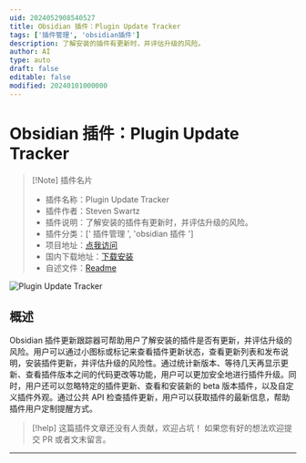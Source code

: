```yaml
---
uid: 2024052908540527
title: Obsidian 插件：Plugin Update Tracker
tags: ['插件管理', 'obsidian插件']
description: 了解安装的插件有更新时，并评估升级的风险。
author: AI
type: auto
draft: false
editable: false
modified: 20240101000000
---
```


# Obsidian 插件：Plugin Update Tracker

> [!Note] 插件名片
> - 插件名称：Plugin Update Tracker
> - 插件作者：Steven Swartz
> - 插件说明：了解安装的插件有更新时，并评估升级的风险。
> - 插件分类：[' 插件管理 ', 'obsidian 插件 ']
> - 项目地址：[点我访问](https://github.com/swar8080/obsidian-plugin-update-tracker)
> - 国内下载地址：[下载安装](https://pkmer.cn/products/plugin/pluginMarket/?obsidian-plugin-update-tracker)
> - 自述文件：[Readme](https://ghproxy.net/https://raw.githubusercontent.com/swar8080/obsidian-plugin-update-tracker/master/README.md)

![Plugin Update Tracker](https://cdn.pkmer.cn/covers/obsidian-plugin-update-tracker.png!pkmer)

## 概述

Obsidian 插件更新跟踪器可帮助用户了解安装的插件是否有更新，并评估升级的风险。用户可以通过小图标或标记来查看插件更新状态，查看更新列表和发布说明，安装插件更新，并评估升级的风险性。通过统计新版本、等待几天再显示更新、查看插件版本之间的代码更改等功能，用户可以更加安全地进行插件升级。同时，用户还可以忽略特定的插件更新、查看和安装新的 beta 版本插件，以及自定义插件外观。通过公共 API 检查插件更新，用户可以获取插件的最新信息，帮助插件用户定制提醒方式。

> [!help]
> 这篇插件文章还没有人贡献，欢迎占坑！
> 如果您有好的想法欢迎提交 PR 或者文末留言。

---



